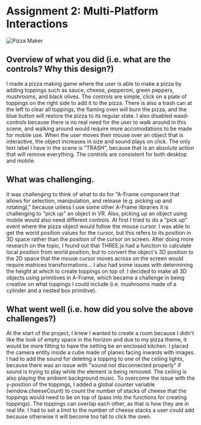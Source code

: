 # Assignment 2: Multi-Platform Interactions 

![Pizza Maker](https://media.discordapp.net/attachments/185537871510241291/670460363719966750/screenshot.png)

## Overview of what you did (i.e. what are the controls? Why this design?)
I made a pizza making game where the user is able to make a pizza by adding toppings such as sauce, cheese, pepperoni, green peppers, mushrooms, and black olives. The controls are simple, click on a plate of toppings on the right side to add it to the pizza. There is also a trash can at the left to clear all toppings, the flaming oven will burn the pizza, and the blue button will restore the pizza to its regular state. I also disabled wasd-controls because there is no real need for the user to walk around in this scene, and walking around would require more accomodations to be made for mobile use. When the user moves their mouse over an object that is interactive, the object increases in size and sound plays on click. The only text label I have in the scene is "TRASH", because that is an absolute action that will remove everything. The controls are consistent for both desktop and mobile.

## What was challenging.
It was challenging to think of what to do for "A-Frame component that allows for selection, manipulation, and release (e.g. picking up and rotating)," because unless I use some other A-Frame libraries it is challenging to "pick up" an object in VR. Also, picking up an object using mobile would also need different controls. At first I tried to do a "pick up" event where the pizza object would follow the mouse cursor. I was able to get the world position values for the cursor, but this refers to its position in 3D space rather than the position of the cursor on screen. After doing more research on the topic, I found out that THREE.js had a function to calculate local position from world position, but to convert the object's 3D position to the 2D space that the mouse cursor moves across on the screen would require matrices transformations... I also had some issues with determining the height at which to create toppings on top of. I decided to make all 3D objects using primitives in A-Frame, which became a challenge in being creative on what toppings I could include (i.e. mushrooms made of a cylinder and a nested box primitive).

## What went well (i.e. how did you solve the above challenges?)
At the start of the project, I knew I wanted to create a room because I didn't like the look of empty space in the horizon and due to my pizza theme, it would be more fitting to have the setting be an enclosed kitchen. I placed the camera entity inside a cube made of planes facing inwards with images. I had to add the sound for deleting a topping to one of the ceiling lights, because there was an issue with "sound not disconnected properly" if sound is trying to play while the element is being removed. The ceiling is also playing the ambient background music. To overcome the issue with the y-position of the toppings, I added a global counter variable (window.cheeseCount) to count the number of stacks of cheese that the toppings would need to be on top of (pass into the functions for creating toppings). The toppings can overlap each other, as that is how they are in real life. I had to set a limit to the number of cheese stacks a user could add because otherwise it will become too tall to click the oven. 

